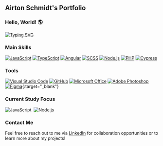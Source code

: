 ## Airton Schmidt's Portfolio

### Hello, World! 🌎

[![Typing SVG](https://readme-typing-svg.herokuapp.com/?color=318CE7&size=35&center=true&vCenter=true&width=1000&lines=HELLO,+My+name+is+Airton+Schmidt;I'm+20+years+old;I'm+from+Brasil;I+study+web+development;Be+Welcome!+:%29)](https://git.io/typing-svg)

### Main Skills
[![JavaScript](https://img.shields.io/badge/-JavaScript-0D1117?style=for-the-badge&logo=javascript&labelColor=0D1117&textColor=0D1117)](https://developer.mozilla.org/en-US/docs/Web/JavaScript)
[![TypeScript](https://img.shields.io/badge/-TypeScript-0D1117?style=for-the-badge&logo=typescript&labelColor=0D1117&textColor=0D1117)](https://www.typescriptlang.org/)
[![Angular](https://img.shields.io/badge/-Angular-0D1117?style=for-the-badge&logo=angular&labelColor=0D1117&textColor=0D1117)](https://angular.io/)
[![SCSS](https://img.shields.io/badge/-SCSS-0D1117?style=for-the-badge&logo=SASS&labelColor=0D1117)](https://sass-lang.com/)
[![Node.js](https://img.shields.io/badge/-Node.js-0D1117?style=for-the-badge&logo=node.js&labelColor=0D1117&textColor=0D1117)](https://nodejs.org/)
[![PHP](https://img.shields.io/badge/-PHP-0D1117?style=for-the-badge&logo=php&labelColor=0D1117)](https://www.php.net/)
[![Cypress](https://img.shields.io/badge/-Cypress-0D1117?style=for-the-badge&logo=cypress&labelColor=0D1117)](https://www.cypress.io/)

### Tools
[![Visual Studio Code](https://img.shields.io/badge/-Visual%20Studio%20Code-0D1117?style=for-the-badge&logo=visual-studio-code&logoColor=007ACC&labelColor=0D1117)](https://code.visualstudio.com/)
[![GitHub](https://img.shields.io/badge/-GitHub-0D1117?style=for-the-badge&logo=github&labelColor=0D1117)](https://github.com/)
[![Microsoft Office](https://img.shields.io/badge/-Microsoft_Office-0D1117?style=for-the-badge&logo=microsoft-office&labelColor=0D1117)](https://www.microsoft.com/en-us/microsoft-365)
[![Adobe Photoshop](https://img.shields.io/badge/-Adobe%20Photoshop-0D1117?style=for-the-badge&logo=adobe-photoshop&labelColor=0D1117)](https://www.adobe.com/products/photoshop.html)
[![Figma](https://img.shields.io/badge/-Figma-0D1117?style=for-the-badge&logo=figma&labelColor=0D1117)](https://www.figma.com/){:target="_blank"}



### Current Study Focus
![JavaScript](https://img.shields.io/badge/-JavaScript-0D1117?style=for-the-badge&logo=javascript&labelColor=0D1117&textColor=0D1117)&nbsp;
![Node.js](https://img.shields.io/badge/-Node.js-0D1117?style=for-the-badge&logo=node.js&labelColor=0D1117&textColor=0D1117)&nbsp;

### Contact Me

Feel free to reach out to me via [LinkedIn](https://www.linkedin.com/in/airton-schmidt-a38255243/) for collaboration opportunities or to learn more about my projects!
